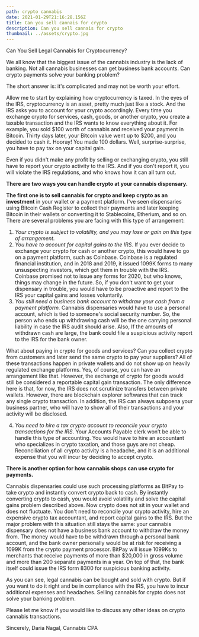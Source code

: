 ```yaml
---
path: crypto cannabis
date: 2021-01-29T21:16:28.156Z
title: Can you sell cannais for crypto
description: Can you sell cannais for crypto
thumbnail: ../assets/crypto.jpg
---
```

Can You Sell Legal Cannabis for Cryptocurrency?

We all know that the biggest issue of the cannabis industry is the lack of banking. Not all cannabis businesses can get business bank accounts. Can crypto payments solve your banking problem? 

The short answer is: it's complicated and may not be worth your effort.

Allow me to start by explaining how cryptocurrency is taxed. In the eyes of the IRS, cryptocurrency is an asset, pretty much just like a stock. And the IRS asks you to account for your crypto accordingly. Every time you exchange crypto for services, cash, goods, or another crypto, you create a taxable transaction and the IRS wants to know everything about it. For example, you sold $100 worth of cannabis and received your payment in Bitcoin. Thirty days later, your Bitcoin value went up to $200, and you decided to cash it. Hooray! You made 100 dollars. Well, surprise-surprise, you have to pay tax on your capital gain.

Even if you didn't make any profit by selling or exchanging crypto, you still have to report your crypto activity to the IRS. And if you don't report it, you will violate the IRS regulations, and who knows how it can all turn out. 

**There are two ways you can handle crypto at your cannabis dispensary.** 

**The first one is to sell cannabis for crypto and keep crypto as an investment** in your wallet or a payment platform. I've seen dispensaries using Bitcoin Cash Register to collect their payments and later keeping Bitcoin in their wallets or converting it to Stablecoins, Etherium, and so on. There are several problems you are facing with this type of arrangement:

1. *Your crypto is subject to volatility, and you may lose or gain on this type of arrangement.*
2. *You have to account for capital gains to the IRS.* If you ever decide to exchange your crypto for cash or another crypto, this would have to go on a payment platform, such as Coinbase. Coinbase is a regulated financial institution, and in 2018 and 2019, it issued 1099K forms to many unsuspecting investors, which got them in trouble with the IRS. Coinbase promised not to issue any forms for 2020, but who knows, things may change in the future. So, if you don't want to get your dispensary in trouble, you would have to be proactive and report to the IRS your capital gains and losses voluntarily. 
3. *You still need a business bank account to withdraw your cash from a payment platform.* Cannabis dispensaries would have to use a personal account, which is tied to someone's social security number. So, the person who ends up withdrawing cash will be the one carrying personal liability in case the IRS audit should arise. Also, If the amounts of withdrawn cash are large, the bank could file a suspicious activity report to the IRS for the bank owner. 

What about paying in crypto for goods and services? Can you collect crypto from customers and later send the same crypto to pay your suppliers? All of these transactions happen in private wallets and do not show up on heavily regulated exchange platforms. Yes, of course, you can have an arrangement like that. However, the exchange of crypto for goods would still be considered a reportable capital gain transaction. The only difference here is that, for now, the IRS does not scrutinize transfers between private wallets. However, there are blockchain explorer softwares that can track any single crypto transaction.  In addition, the IRS can always subpoena your business partner, who will have to show all of their transactions and your activity will be disclosed. 

4. *You need to hire a tax crypto account to reconcile your crypto transactions for the IRS*.  Your Accounts Payable clerk won’t be able to handle this type of accounting. You would have to hire an accountant who specializes in crypto taxation, and those guys are not cheap. Reconciliation of all crypto activity is a headache, and it is an additional expense that you will incur by deciding to accept crypto.

**There is another option for how cannabis shops can use crypto for payments.** 

Cannabis dispensaries could use such processing platforms as BitPay to take crypto and instantly convert crypto back to cash. By instantly converting crypto to cash, you would avoid volatility and solve the capital gains problem described above. Now crypto does not sit in your wallet and does not fluctuate. You don't need to reconcile your crypto activity, hire an expensive crypto tax accountant, and report capital gains to the IRS. But the major problem with this situation still stays the same: your cannabis dispensary does not have a business bank account to withdraw the money from. The money would have to be withdrawn through a personal bank account, and the bank owner personally would be at risk for receiving a 1099K from the crypto payment processor. BitPay will issue 1099Ks to merchants that receive payments of more than $20,000 in gross volume and more than 200 separate payments in a year. On top of that, the bank itself could issue the IRS form 8300 for suspicious banking activity. 

As you can see, legal cannabis can be bought and sold with crypto. But if you want to do it right and be in compliance with the IRS, you have to incur additional expenses and headaches. Selling cannabis for crypto does not solve your banking problem. 

Please let me know if you would like to discuss any other ideas on crypto cannabis transactions.

Sincerely, Daria Nagal, Cannabis CPA